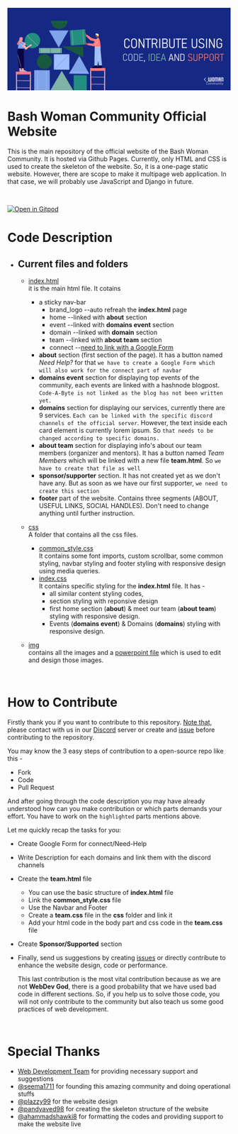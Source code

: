 ![README title](img/readme_title.png)
# Bash Woman Community Official Website
This is the main repository of the official website of the Bash Woman Community. It is hosted via Github Pages. Currently, only HTML and CSS is used to create the skeleton of the website. So, it is a one-page static website. However, there are scope to make it multipage web application. In that case, we will probably use JavaScript and Django in future.

<br>

[![Open in Gitpod](https://gitpod.io/button/open-in-gitpod.svg)](https://gitpod.io/#https://github.com/Bash-Woman-Community/website)

# Code Description
* ## Current files and folders
  * [index.html](index.html)<br>
    it is the main html file. It cotains 
    * a sticky nav-bar
        *  brand_logo --auto refreah the **index.html** page
        *  home --linked with **about** section
        *  event --linked with **domains event** section
        *  domain --linked with **domain** section
        *  team --linked with **about team** section
        *  connect --<u>need to link with a Google Form</u>
    * **about** section (first section of the page). It has a button named *Need Help?* for that `we have to create a Google Form which will also work for the connect part of navbar`
    * **domains event** section for displaying top events of the community, each events are linked with a hashnode blogpost. `Code-A-Byte is not linked as the blog has not been written yet.`
    * **domains** section for displaying our services, currently there are 9 services. `Each can be linked with the specific discord channels of the official server`. However, the text inside each card element is currently lorem ipsum. So `that needs to be changed according to specific domains.`
    * **about team** section for displaying info's about our team members (organizer and mentors). It has a button named *Team Members* which will be linked with a new file **team.html**. So `we have to create that file as well`
    * **sponsor/supporter** section. It has not created yet as we don't have any. But as soon as we have our first supporter, `we need to create this section`
    * **footer** part of the website. Contains three segments (ABOUT, USEFUL LINKS, SOCIAL HANDLES). Don't need to change anything until further instruction. 


  * [css](css) <br>
    A folder that contains all the css files.
    * [common_style.css](css/common_style.css)<br>
    It contains some font imports, custom scrollbar, some common styling, navbar styling and footer styling with responsive design using media queries.
    * [index.css](index.css) <br>
    It contains specific styling for the **index.html** file. It has -
        * all similar content styling codes, 
        * section styling with reponsive design
        * first home section (**about**) & meet our team (**about team**) styling with responsive design.
        * Events (**domains event**) & Domains (**domains**) styling with responsive design.
  * [img](img) <br>
    contains all the images and a [powerpoint file](img/generator.pptx) which is used to edit and design those images.

<br>

# How to Contribute
Firstly thank you if you want to contribute to this repository. [Note that](), please contact with us in our [Discord](https://discord.gg/R3cnnK6fy9) server or create and [issue](https://github.com/Bash-Woman-Community/website/issues/new) before contributing to the repository.

You may know the 3 easy steps of contribution to a open-source repo like this -
* Fork
* Code
* Pull Request
  
And after going through the code description you may have already understood how can you make contribution or which parts demands your effort. You have to work on the `highlighted` parts mentions above.

Let me quickly recap the tasks for you:
* Create Google Form for connect/Need-Help
* Write Description for each domains and link them with the discord channels
* Create the **team.html** file
  * You can use the basic structure of **index.html** file
  * Link the **common_style.css** file
  * Use the Navbar and Footer
  * Create a **team.css** file in the **css** folder and link it
  * Add your html code in the body part and css code in the **team.css** file
* Create **Sponsor/Supported** section
* Finally, send us suggestions by creating [issues](https://github.com/Bash-Woman-Community/website/issues/new) or directly contribute to enhance the website design, code or performance. 

    This last contribution is the most vital contribution because as we are not **WebDev God**, there is a good probability that we have used bad code in different sections. So, if you help us to solve those code, you will not only contribute to the community but also teach us some good practices of web development.

<br>

# Special Thanks
* [Web Development Team]() for providing necessary support and suggestions
* [@seema1711](https://github.com/seema1711) for founding this amazing community and doing operational stuffs
* [@plazzy99](https://github.com/plazzy99) for the website design
* [@pandyaved98](https://github.com/pandyaved98) for creating the skeleton structure of the website
* [@ahammadshawki8](https://github.com/ahammadshawki8) for formatting the codes and providing support to make the website live

